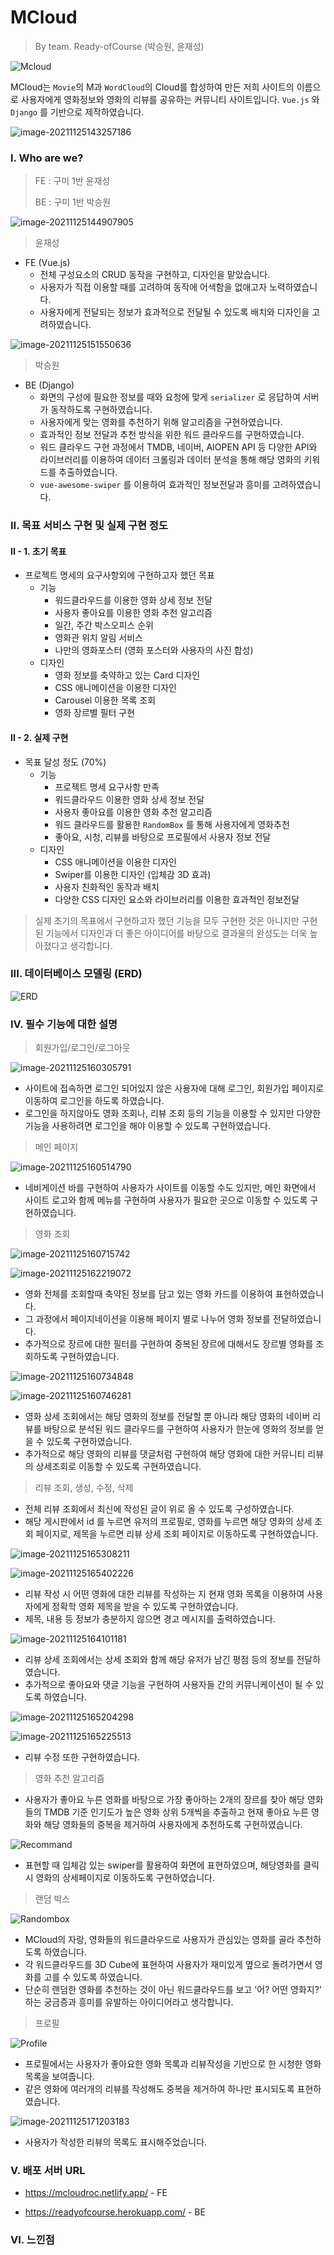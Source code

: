 # MCloud 

> By team. Ready-ofCourse (박승원, 윤재성)

![Mcloud](README.assets/Mcloud.png)



MCloud는 `Movie`의 M과 `WordCloud`의 Cloud를 합성하여 만든 저희 사이트의 이름으로 사용자에게 영화정보와 영화의 리뷰를 공유하는 커뮤니티 사이트입니다. `Vue.js` 와 `Django` 를 기반으로 제작하였습니다.

![image-20211125143257186](README.assets/image-20211125143257186.png)

### I. Who are we?

> FE : 구미 1반 윤재성
>
> BE : 구미 1반 박승원 

![image-20211125144907905](README.assets/image-20211125144907905.png)

> 윤재성

- FE (Vue.js)
  - 전체 구성요소의 CRUD 동작을 구현하고, 디자인을 맡았습니다.
  - 사용자가 직접 이용할 때를 고려하여 동작에 어색함을 없애고자 노력하였습니다.
  - 사용자에게 전달되는 정보가 효과적으로 전달될 수 있도록 배치와 디자인을 고려하였습니다.





![image-20211125151550636](README.assets/image-20211125151550636.png)



> 박승원

- BE (Django)
  - 화면의 구성에 필요한 정보를 때와 요청에 맞게 `serializer` 로 응답하여 서버가 동작하도록 구현하였습니다.
  - 사용자에게 맞는 영화를 추천하기 위해 알고리즘을 구현하였습니다.
  - 효과적인 정보 전달과 추천 방식을 위한 워드 클라우드를 구현하였습니다.
  - 워드 클라우드 구현 과정에서 TMDB, 네이버, AIOPEN API 등 다양한 API와 라이브러리를 이용하여 데이터 크롤링과 데이터 분석을 통해 해당 영화의 키워드를 추출하였습니다.
  - `vue-awesome-swiper` 를 이용하여 효과적인 정보전달과 흥미를 고려하였습니다. 



### II. 목표 서비스 구현 및 실제 구현 정도

#### II - 1. 초기 목표

- 프로젝트 명세의 요구사항외에 구현하고자 했던 목표
  - 기능
    - 워드클라우드를 이용한 영화 상세 정보 전달
    - 사용자 좋아요를 이용한 영화 추천 알고리즘
    - 일간, 주간 박스오피스 순위
    - 영화관 위치 알림 서비스
    - 나만의 영화포스터 (영화 포스터와 사용자의 사진 합성)
  - 디자인
    - 영화 정보를 축약하고 있는 Card 디자인
    - CSS 애니메이션을 이용한 디자인
    - Carousel 이용한 목록 조회
    - 영화 장르별 필터 구현



#### II - 2. 실제 구현

- 목표 달성 정도 (70%)
  - 기능
    - 프로젝트 명세 요구사항 만족
    - 워드클라우드 이용한 영화 상세 정보 전달
    - 사용자 좋아요를 이용한 영화 추천 알고리즘
    - 워드 클라우드를 활용한 `RandomBox` 를 통해 사용자에게 영화추천
    - 좋아요, 시청, 리뷰를 바탕으로 프로필에서 사용자 정보 전달
  - 디자인
    - CSS 애니메이션을 이용한 디자인
    - Swiper를 이용한 디자인 (입체감 3D 효과)
    - 사용자 친화적인 동작과 배치
    - 다양한 CSS 디자인 요소와 라이브러리를 이용한 효과적인 정보전달



> 실제 초기의 목표에서 구현하고자 했던 기능을 모두 구현한 것은 아니지만 구현된 기능에서 디자인과 더 좋은 아이디어를 바탕으로 결과물의 완성도는 더욱 높아졌다고 생각합니다. 



### III. 데이터베이스 모델링 (ERD)

![ERD](README.assets/ERD.png)



### IV. 필수 기능에 대한 설명

> 회원가입/로그인/로그아웃

![image-20211125160305791](README.assets/image-20211125160305791.png)



- 사이트에 접속하면 로그인 되어있지 않은 사용자에 대해 로그인, 회원가입 페이지로 이동하여 로그인을 하도록 하였습니다.
- 로그인을 하지않아도 영화 조회나, 리뷰 조회 등의 기능을 이용할 수 있지만 다양한 기능을 사용하려면 로그인을 해야 이용할 수 있도록 구현하였습니다.



> 메인 페이지

![image-20211125160514790](README.assets/image-20211125160514790.png)



- 네비게이션 바를 구현하여 사용자가 사이트를 이동할 수도 있지만, 메인 화면에서 사이트 로고와 함께 메뉴를 구현하여 사용자가 필요한 곳으로 이동할 수 있도록 구현하였습니다.



> 영화 조회

![image-20211125160715742](README.assets/image-20211125160715742.png)

![image-20211125162219072](README.assets/image-20211125162219072.png)

- 영화 전체를 조회할때 축약된 정보를 담고 있는 영화 카드를 이용하여 표현하였습니다.
- 그 과정에서 페이지네이션을 이용해 페이지 별로 나누어 영화 정보를 전달하였습니다.
- 추가적으로 장르에 대한 필터를 구현하여 중복된 장르에 대해서도 장르별 영화를 조회하도록 구현하였습니다.





![image-20211125160734848](README.assets/image-20211125160734848.png)

![image-20211125160746281](README.assets/image-20211125160746281.png)



- 영화 상세 조회에서는 해당 영화의 정보를 전달할 뿐 아니라 해당 영화의 네이버 리뷰를 바탕으로 분석된 워드 클라우드를 구현하여 사용자가 한눈에 영화의 정보를 얻을 수 있도록 구현하였습니다.
- 추가적으로 해당 영화의 리뷰를 댓글처럼 구현하여 해당 영화에 대한 커뮤니티 리뷰의 상세조회로 이동할 수 있도록 구현하였습니다.



> 리뷰 조회, 생성, 수정, 삭제



- 전체 리뷰 조회에서 최신에 작성된 글이 위로 올 수 있도록 구성하였습니다.
- 해당 게시판에서 id 를 누르면 유저의 프로필로, 영화를 누르면 해당 영화의 상세 조회 페이지로, 제목을 누르면 리뷰 상세 조회 페이지로 이동하도록 구현하였습니다.



![image-20211125165308211](README.assets/image-20211125165308211.png)

![image-20211125165402226](README.assets/image-20211125165402226.png)

- 리뷰 작성 시 어떤 영화에 대한 리뷰를 작성하는 지 현재 영화 목록을 이용하여 사용자에게 정확학 영화 제목을 받을 수 있도록 구현하였습니다.
- 제목, 내용 등 정보가 충분하지 않으면 경고 메시지를 출력하였습니다.





![image-20211125164101181](README.assets/image-20211125164101181.png)

- 리뷰 상세 조회에서는 상세 조회와 함께 해당 유저가 남긴 평점 등의 정보를 전달하였습니다.
- 추가적으로 좋아요와 댓글 기능을 구현하여 사용자들 간의 커뮤니케이션이 될 수 있도록 하였습니다.





![image-20211125165204298](README.assets/image-20211125165204298.png)



![image-20211125165225513](README.assets/image-20211125165225513.png)

- 리뷰 수정 또한 구현하였습니다.



> 영화 추천 알고리즘

- 사용자가 좋아요 누른 영화를 바탕으로 가장 좋아하는 2개의 장르를 찾아 해당 영화들의 TMDB 기준 인기도가 높은 영화 상위 5개씩을 추출하고 현재 좋아요 누른 영화와 해당 영화들의 중복을 제거하여 사용자에게 추천하도록 구현하였습니다.

![Recommand](README.assets/Recommand.gif)

- 표현할 때 입체감 있는 swiper를 활용하여 화면에 표현하였으며, 해당영화를 클릭시 영화의 상세페이지로 이동하도록 구현하였습니다.



> 랜덤 박스

![Randombox](README.assets/Randombox-16378272727161.gif)

- MCloud의 자랑, 영화들의 워드클라우드로 사용자가 관심있는 영화를 골라 추천하도록 하였습니다.
- 각 워드클라우드를 3D Cube에 표현하여 사용자가 재미있게 옆으로 돌려가면서 영화를 고를 수 있도록 하였습니다.
- 단순히 랜덤한 영화를 추천하는 것이 아닌 워드클라우드를 보고 '어? 어떤 영화지?' 하는 궁금증과 흥미를 유발하는 아이디어라고 생각합니다.



> 프로필

![Profile](README.assets/Profile.gif)

- 프로필에서는 사용자가 좋아요한 영화 목록과 리뷰작성을 기반으로 한 시청한 영화 목록을 보여줍니다.
- 같은 영화에 여러개의 리뷰를 작성해도 중복을 제거하여 하나만 표시되도록 표현하였습니다.

![image-20211125171203183](README.assets/image-20211125171203183.png)

- 사용자가 작성한 리뷰의 목록도 표시해주었습니다.



### V. 배포 서버 URL

- https://mcloudroc.netlify.app/ - FE

- https://readyofcourse.herokuapp.com/ - BE



### VI. 느낀점

